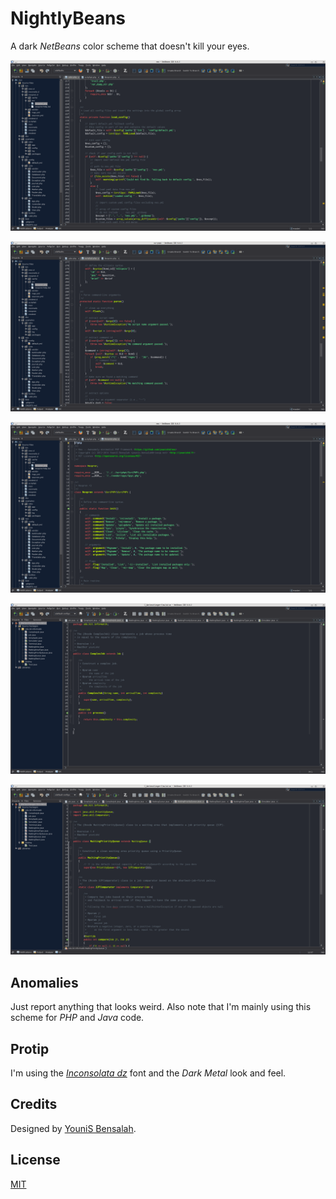 # NightlyBeans

A dark _NetBeans_ color scheme that doesn't kill your eyes.

![PHP Screenshot](screenshot0.png)

![PHP Screenshot](screenshot1.png)

![PHP Screenshot](screenshot2.png)

![Java Screenshot](screenshot3.png)

![Java Screenshot](screenshot4.png)

## Anomalies

Just report anything that looks weird. Also note that I'm mainly using this scheme for _PHP_ and _Java_ code.

## Protip

I'm using the [_Inconsolata dz_](http://nodnod.net/2009/feb/12/adding-straight-single-and-double-quotes-inconsola) font and the _Dark Metal_ look and feel.

## Credits

Designed by [YouniS Bensalah](http://younishd.fr).

## License

[MIT](LICENSE)
